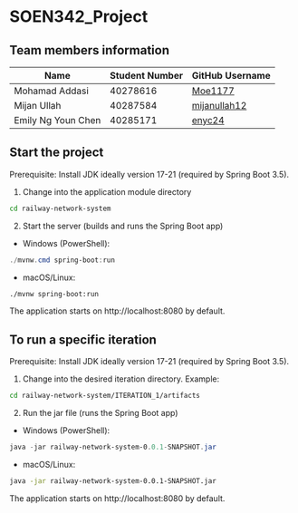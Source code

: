 # SOEN342_Project

## Team members information

| Name               | Student Number | GitHub Username                                 |
| ------------------ | -------------- | ----------------------------------------------- |
| Mohamad Addasi     | 40278616       | [Moe1177](https://github.com/Moe1177)           |
| Mijan Ullah        | 40287584       | [mijanullah12](https://github.com/mijanullah12) |
| Emily Ng Youn Chen | 40285171       | [enyc24](https://github.com/enyc24)             |

## Start the project

Prerequisite: Install JDK ideally version 17-21 (required by Spring Boot 3.5).

1. Change into the application module directory

```bash
cd railway-network-system
```

2. Start the server (builds and runs the Spring Boot app)

- Windows (PowerShell):

```powershell
./mvnw.cmd spring-boot:run
```

- macOS/Linux:

```bash
./mvnw spring-boot:run
```

The application starts on http://localhost:8080 by default.

## To run a specific iteration

Prerequisite: Install JDK ideally version 17-21 (required by Spring Boot 3.5).

1. Change into the desired iteration directory. Example:

```bash
cd railway-network-system/ITERATION_1/artifacts
```

2. Run the jar file (runs the Spring Boot app)

- Windows (PowerShell):

```powershell
java -jar railway-network-system-0.0.1-SNAPSHOT.jar
```

- macOS/Linux:

```bash
java -jar railway-network-system-0.0.1-SNAPSHOT.jar
```

The application starts on http://localhost:8080 by default.
